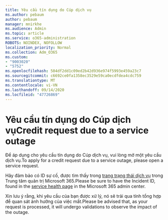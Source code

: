 ```yaml
---
title: Yêu cầu tín dụng do Cúp dịch vụ
ms.author: pebaum
author: pebaum
manager: mnirkhe
ms.audience: Admin
ms.topic: article
ms.service: o365-administration
ROBOTS: NOINDEX, NOFOLLOW
localization_priority: Normal
ms.collection: Adm_O365
ms.custom:
- "9003020"
- "5752"
ms.openlocfilehash: 504df2dd1c09ed2b42d936e974f5993e459a23c7
ms.sourcegitcommit: c6692ce0fa1358ec3529e59ca0ecdfdea4cdc759
ms.translationtype: MT
ms.contentlocale: vi-VN
ms.lasthandoff: 09/14/2020
ms.locfileid: "47726869"
---
```

# <a name="credit-request-due-to-a-service-outage"></a><span data-ttu-id="f8028-102">Yêu cầu tín dụng do Cúp dịch vụ</span><span class="sxs-lookup"><span data-stu-id="f8028-102">Credit request due to a service outage</span></span>

<span data-ttu-id="f8028-103">Để áp dụng cho yêu cầu tín dụng do Cúp dịch vụ, vui lòng mở một yêu cầu dịch vụ.</span><span class="sxs-lookup"><span data-stu-id="f8028-103">To apply for a credit request due to a service outage, please open a service request.</span></span>

<span data-ttu-id="f8028-104">Hãy đảm bảo có ID sự cố, được tìm thấy trong [trang trạng thái dịch vụ](https://docs.microsoft.com/office365/enterprise/view-service-health) trong Trung tâm quản trị Microsoft 365.</span><span class="sxs-lookup"><span data-stu-id="f8028-104">Please be sure to have the Incident ID, found in the [service health page](https://docs.microsoft.com/office365/enterprise/view-service-health) in the Microsoft 365 admin center.</span></span>

<span data-ttu-id="f8028-105">Xin lưu ý rằng, khi yêu cầu của bạn được xử lý, nó sẽ trải qua tính tổng hợp để quan sát ảnh hưởng của việc mất.</span><span class="sxs-lookup"><span data-stu-id="f8028-105">Please be advised that, as your request is processed, it will undergo validations to observe the impact of the outage.</span></span>
